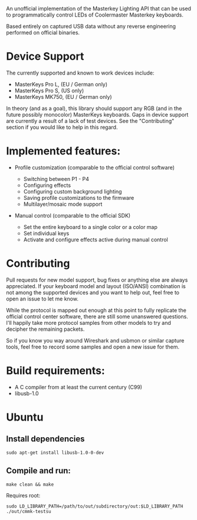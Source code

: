 An unofficial implementation of the Masterkey Lighting API that can be used
to programmatically control LEDs of Coolermaster Masterkey keyboards.

Based entirely on captured USB data without any reverse engineering performed
on official binaries.

# Device Support
The currently supported and known to work devices include:

 * MasterKeys Pro L, (EU / German only)
 * MasterKeys Pro S, (US only)
 * MasterKeys MK750, (EU / German only)

In theory (and as a goal), this library should support any RGB (and in the future possibly monocolor)
MasterKeys keyboards. Gaps in device support are currently a result of a lack of test devices. See
the "Contributing" section if you would like to help in this regard.

# Implemented features:
  - Profile customization (comparable to the official control software)
    * Switching between P1 - P4
    * Configuring effects
    * Configuring custom background lighting
    * Saving profile customizations to the firmware
    * Multilayer/mosaic mode support

  - Manual control (comparable to the official SDK)
    * Set the entire keyboard to a single color or a color map
    * Set individual keys
    * Activate and configure effects active during manual control

# Contributing
Pull requests for new model support, bug fixes or anything else are always appreciated. If your
keyboard model and layout (ISO/ANSI) combination is not among the supported devices and you want
to help out, feel free to open an issue to let me know.

While the protocol is mapped out enough at this point to fully replicate the official control
center software, there are still some unanswered questions. I'll happily take more protocol samples
from other models to try and decipher the remaining packets.

So if you know you way around Wireshark and usbmon or similar capture tools, feel free to record 
some samples and open a new issue for them.

# Build requirements:
  - A C compiler from at least the current century (C99)
  - libusb-1.0


# Ubuntu

## Install dependencies

```
sudo apt-get install libusb-1.0-0-dev
```

## Compile and run:

```
make clean && make
```

Requires root:

```
sudo LD_LIBRARY_PATH=/path/to/out/subdirectory/out:$LD_LIBRARY_PATH ./out/cmmk-testsu
```

